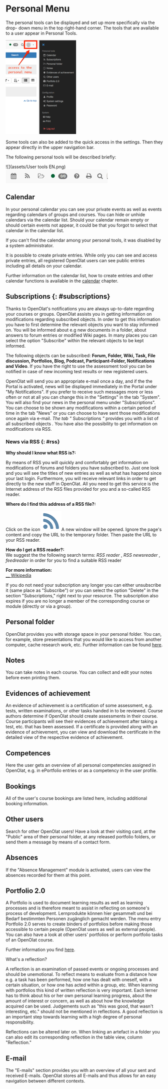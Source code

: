 # Personal Menu

The personal tools can be displayed and set up more specifically via the drop-
down menu in the top right-hand corner. The tools that are available to a user
appear in Personal Tools.

![](assets/en_personalmenu.png)

  

Some tools can also be added to the quick access in the settings. Then they
appear directly in the upper navigation bar.

The following personal tools will be described briefly:

![](assets/User tools EN.png)
![](assets/Benutzerwerkzeuge2.jpg)

##  Calendar

In your personal calendar you can see your private events as well as events
regarding calendars of groups and courses. You can hide or unhide calendars
via the calendar list. Should your calendar remain empty or should certain
events not appear, it could be that you forgot to select that calendar in the
calendar list.

  

If you can't find the calendar among your personal tools, it was disabled by a
system administrator.

It is possible to create private entries. While only you can see and access
private entries, all registered OpenOlat users can see public entries
including all details on your calendar.

Further information on the calendar list, how to create entries and other
calendar functions is available in the [calendar](Calendar.md) chapter.

##  Subscriptions {: #subscriptions}

Thanks to OpenOlat's notifications you are always up-to-date regarding your
courses or groups. OpenOlat assists you in getting information on
modifications regarding subscribed objects. In order to get this information
you have to first determine the relevant objects you want to stay informed on.
You will be informed about e.g new documents in a folder, about answers to
forum entries or modified Wiki pages. In many places you can select the option
"Subscribe" within the relevant objects to be kept informed.

The following objects can be subscribed:  **Forum, Folder, Wiki, Task, File
discussion, Portfolios, Blog, Podcast, Participant-Folder, Notifications and
Video**. If you have the right to use the assessment tool you can be notified
in case of new incoming test results or new registered users.

OpenOlat will send you an appropriate e-mail once a day, and if the the Portal
is activated, news will be displayed immediately in the Portal under "My
Notifications". If you prefer to receive such messages more or less often or
not at all you can change this in the "Settings" in the tab "System". You will
also find your news in the personal menu under "Subscriptions". You can choose
to be shown any modifications within a certain period of time in the tab
"News" or you can choose to have sent those modifications once again via
e-mail. _The tab "_ Subscriptions _"_ provides you with a list of all
subscribed objects _._ You have also the possibility to get information on
modifications via RSS.


### News via RSS {: #rss}

**Why should I know what RSS is?:**

By means of RSS you will quickly and comfortably get information on
modifications of forums and folders you have subscribed to. Just one look and
you will see the titles of new entries as well as what has happend since your
last login. Furthermore, you will receive relevant links in order to get
directly to the new stuff in OpenOlat. All you need to get this service is the
Internet address of the RSS files provided for you and a so-called RSS reader.  
  
**Where do I find this address of a RSS file?:**

Click on the icon
![](assets/rss.png)A
new window will be opened. Ignore the page's content and copy the URL to the
temporary folder. Then paste the URL to your RSS reader.  
  
**How do I get a RSS reader?:**  
We suggest the the following search terms: _RSS reader_ , _RSS newsreader_ ,
_feedreader_ in order for you to find a suitable RSS reader  
  
 **For more information:**  
[__ Wikipedia](http://en.wikipedia.org/wiki/Rss_feed)

  

If you do not need your subscription any longer you can either unsubscribe it
(same place as "Subscribe") or you can select the option "Delete" in the
section "Subscriptions," right next to your resource. The subscription also
expires if you are no longer a member of the corresponding course or module
(directly or via a group).

##  Personal folder

OpenOlat provides you with storage space in your personal folder. You can, for
example, store presentations that you would like to access from another
computer, cache research work, etc. Further information can be found
[here](Personal_folders.md).

##  Notes

You can take notes in each course. You can collect and edit your notes before
even printing them.

##  Evidences of achievement

An evidence of achievement is a certification of some assessment, e.g. tests,
written examinations, or other tasks handed in to be reviewed. Course authors
determine if OpenOlat should create assessments in their course. Course
participants will see their evidences of achievement after taking a test, etc.
that has been assessed. If a certificate is provided along with an evidence of
achievement, you can view and download the certificate in the detailed view of
the respective evidence of achievement.

## Competences

Here the user gets an overview of all personal competencies assigned in
OpenOlat, e.g. in ePortfolio entries or as a competency in the user profile.

## Bookings

All of the user's course bookings are listed here, including additional
booking information.

##  Other users

Search for other OpenOlat users! Have a look at their visiting card, at the
"Public" area of their personal folder, at any released portfolio folders, or
send them a message by means of a contact form.

## Absences

If the "Absence Management" module is activated, users can view the absences
recorded for them at this point.

##  Portfolio 2.0

A Portfolio is used to document learning results as well as learning processes
and is therefore meant to assist in reflecting on someone's process of development. Lernprodukte können hier gesammelt und bei Bedarf bestimmten Personen zugänglich gemacht werden.  The menu entry Portfolio 2.0 serves to create binders of portfolios before making those accessible to certain people (OpenOlat users as well as external people). You can also have a look at other users' portfolios
or perform portfolio tasks of an OpenOlat course. 

Further information you find [here](../portfolio/Portfolio_-_General_Information.md).  

 What's a reflection?

A reflection is an examination of passed events or ongoing processes and
should be unemotional. To reflect means to evaluate from a distance how e.g. a
task has been performed, how one has dealt with oneself, with a certain
situation, or how one has acted within a group, etc. When learning with
portfolios this kind of written reflection is very important. Each lerner has
to think about his or her own personal learning progress, about the amount of
interest or concern, as well as about how the knowledge acquired can be used.
Judgements such as "this was good, that wasn't interesting, etc." should not
be mentioned in reflections. A good reflection is an important step towards
learning with a high degree of personal responsibility.

Reflections can be altered later on. When linking an artefact in a folder you
can also edit its corresponding reflection in the table view, column
"Reflection."

##  E-mail

The "E-mails" section provides you with an overview of all your sent and
received E-mails. OpenOlat stores all E-mails and thus allows for an easy
navigation between different contexts.


